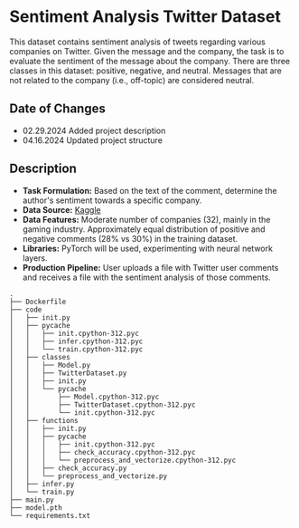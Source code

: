 # Sentiment Analysis Twitter Dataset

This dataset contains sentiment analysis of tweets regarding various companies on Twitter. Given the message and the company, the task is to evaluate the sentiment of the message about the company. There are three classes in this dataset: positive, negative, and neutral. Messages that are not related to the company (i.e., off-topic) are considered neutral.

## Date of Changes
- 02.29.2024 Added project description
- 04.16.2024 Updated project structure

## Description
- **Task Formulation:** Based on the text of the comment, determine the author's sentiment towards a specific company.
- **Data Source:** [Kaggle](https://www.kaggle.com/datasets/jp797498e/twitter-entity-sentiment-analysis)
- **Data Features:** Moderate number of companies (32), mainly in the gaming industry. Approximately equal distribution of positive and negative comments (28% vs 30%) in the training dataset.
- **Libraries:** PyTorch will be used, experimenting with neural network layers.
- **Production Pipeline:** User uploads a file with Twitter user comments and receives a file with the sentiment analysis of those comments.

```
.
├── Dockerfile
├── code
│   ├── init.py
│   ├── pycache
│   │   ├── init.cpython-312.pyc
│   │   ├── infer.cpython-312.pyc
│   │   └── train.cpython-312.pyc
│   ├── classes
│   │   ├── Model.py
│   │   ├── TwitterDataset.py
│   │   ├── init.py
│   │   └── pycache
│   │       ├── Model.cpython-312.pyc
│   │       ├── TwitterDataset.cpython-312.pyc
│   │       └── init.cpython-312.pyc
│   ├── functions
│   │   ├── init.py
│   │   ├── pycache
│   │   │   ├── init.cpython-312.pyc
│   │   │   ├── check_accuracy.cpython-312.pyc
│   │   │   └── preprocess_and_vectorize.cpython-312.pyc
│   │   ├── check_accuracy.py
│   │   └── preprocess_and_vectorize.py
│   ├── infer.py
│   └── train.py
├── main.py
├── model.pth
└── requirements.txt
```

